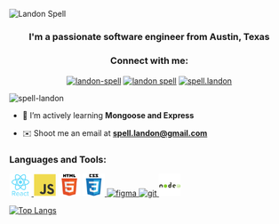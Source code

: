 <!-- <p align="center" height='200px'>
  <img src="https://user-images.githubusercontent.com/56459233/149536091-6f9b5985-55f2-417c-9db4-60e5e94afe69.gif" alt="animated" height='400px'/>
</p> -->

![Landon Spell](https://user-images.githubusercontent.com/56459233/150698183-82b1dc58-ca0f-456a-970b-ebb811716756.png)

<!-- ![Landon Spell](https://user-images.githubusercontent.com/56459233/149535305-f6318b9c-6f54-435f-b1e1-7fb8049f79d3.png) -->


<!-- <h1 align="center">Hi there 👋, I'm Landon Spell</h1> -->
<h3 align="center">I'm a passionate software engineer from Austin, Texas</h3>
<h3 align="center">Connect with me:</h3>
<p align="center">
<a href="https://linkedin.com/in/landon-spell" target="blank"><img align="center" src="https://raw.githubusercontent.com/rahuldkjain/github-profile-readme-generator/master/src/images/icons/Social/linked-in-alt.svg" alt="landon-spell" height="30" width="40" /></a>
<a href="https://fb.com/landon spell" target="blank"><img align="center" src="https://raw.githubusercontent.com/rahuldkjain/github-profile-readme-generator/master/src/images/icons/Social/facebook.svg" alt="landon spell" height="30" width="40" /></a>
<a href="https://instagram.com/spell.landon" target="blank"><img align="center" src="https://raw.githubusercontent.com/rahuldkjain/github-profile-readme-generator/master/src/images/icons/Social/instagram.svg" alt="spell.landon" height="30" width="40" /></a>
</p>

<p align="left"> <img src="https://komarev.com/ghpvc/?username=spell-landon&label=Profile%20views&color=0e75b6&style=flat" alt="spell-landon" /> </p>

- 🌱 I’m actively learning **Mongoose and Express**

- ✉️ Shoot me an email at **spell.landon@gmail.com**



<h3 align="left">Languages and Tools:</h3>
<p align="left"> <a href="https://reactjs.org/" target="_blank" rel="noreferrer"> <img src="https://raw.githubusercontent.com/devicons/devicon/master/icons/react/react-original-wordmark.svg" alt="react" width="40" height="40"/> </a> <img src="https://raw.githubusercontent.com/devicons/devicon/master/icons/javascript/javascript-original.svg" alt="javascript" width="40" height="40"/> </a> <img src="https://raw.githubusercontent.com/devicons/devicon/master/icons/html5/html5-original-wordmark.svg" alt="html5" width="40" height="40"/> </a> <a href="https://www.w3schools.com/css/" target="_blank" rel="noreferrer"> <img src="https://raw.githubusercontent.com/devicons/devicon/master/icons/css3/css3-original-wordmark.svg" alt="css3" width="40" height="40"/> </a> <a href="https://www.figma.com/" target="_blank" rel="noreferrer"> <img src="https://www.vectorlogo.zone/logos/figma/figma-icon.svg" alt="figma" width="40" height="40"/> </a> <a href="https://git-scm.com/" target="_blank" rel="noreferrer"> <img src="https://www.vectorlogo.zone/logos/git-scm/git-scm-icon.svg" alt="git" width="40" height="40"/> </a> <a href="https://www.w3.org/html/" target="_blank" rel="noreferrer">  <a href="https://developer.mozilla.org/en-US/docs/Web/JavaScript" target="_blank" rel="noreferrer">  <a href="https://nodejs.org" target="_blank" rel="noreferrer"> <img src="https://raw.githubusercontent.com/devicons/devicon/master/icons/nodejs/nodejs-original-wordmark.svg" alt="nodejs" width="40" height="40"/> </a>  </p>


[![Top Langs](https://github-readme-stats.vercel.app/api/top-langs/?username=spell-landon&layout=compact)](https://github.com/spell-landon/github-readme-stats)
